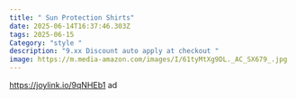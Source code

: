 ```yaml
---
title: " Sun Protection Shirts"
date: 2025-06-14T16:37:46.303Z
tags: 2025-06-15
Category: "style "
description: "9.xx Discount auto apply at checkout "
image: https://m.media-amazon.com/images/I/61tyMtXg9DL._AC_SX679_.jpg
---
```

https://joylink.io/9qNHEb1  ad